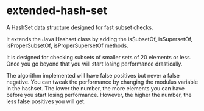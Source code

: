 # extended-hash-set
A HashSet data structure designed for fast subset checks.

It extends the Java Hashset class by adding the isSubsetOf, isSupersetOf, isProperSubsetOf, isProperSupersetOf methods.

It is designed for checking subsets of smaller sets of 20 elements or less. Once you go beyond that you will start losing performance drastically.

The algorithm implemented will have false positives but never a false negative. You can tweak the performance by changing the modulus variable in the hashset. The lower the number, the more elements you can have before you start losing performance. However, the higher the number, the less false positives you will get.
